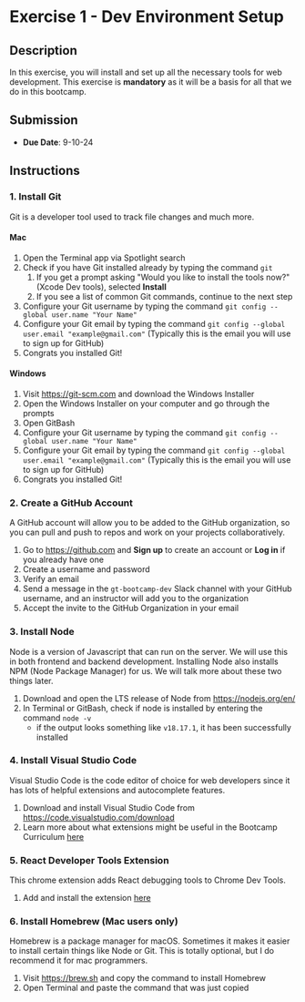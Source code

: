 # Exercise 1 - Dev Environment Setup

## Description
In this exercise, you will install and set up all the necessary tools for web development. This exercise is **mandatory** as it will be a basis for all that we do in this bootcamp. 

## Submission
- **Due Date**: 9-10-24

## Instructions

### 1. Install Git
Git is a developer tool used to track file changes and much more.
#### Mac
1. Open the Terminal app via Spotlight search
2. Check if you have Git installed already by typing the command `git` 
	1. If you get a prompt asking "Would you like to install the tools now?" (Xcode Dev tools), selected **Install**
	2. If you see a list of common Git commands, continue to the next step
3. Configure your Git username by typing the command `git config --global user.name "Your Name"`
4. Configure your Git email by typing the command `git config --global user.email "example@gmail.com"` (Typically this is the email you will use to sign up for GitHub)
5. Congrats you installed Git!

#### Windows
1. Visit https://git-scm.com and download the Windows Installer
2. Open the Windows Installer on your computer and go through the prompts
3. Open GitBash
4. Configure your Git username by typing the command `git config --global user.name "Your Name"`
5. Configure your Git email by typing the command `git config --global user.email "example@gmail.com"` (Typically this is the email you will use to sign up for GitHub)
6. Congrats you installed Git!

### 2. Create a GitHub Account
A GitHub account will allow you to be added to the GitHub organization, so you can pull and push to repos and work on your projects collaboratively.
1. Go to https://github.com and **Sign up** to create an account or **Log in** if you already have one
2. Create a username and password
3. Verify an email
4. Send a message in the `gt-bootcamp-dev` Slack channel with your GitHub username, and an instructor will add you to the organization
5. Accept the invite to the GitHub Organization in your email

### 3. Install Node
Node is a version of Javascript that can run on the server. We will use this in both frontend and backend development. Installing Node also installs NPM (Node Package Manager) for us. We will talk more about these two things later. 
1. Download and open the LTS release of Node from https://nodejs.org/en/
2. In Terminal or GitBash, check if node is installed by entering the command `node -v`
	- if the output looks something like `v18.17.1`, it has been successfully installed

### 4. Install Visual Studio Code
Visual Studio Code is the code editor of choice for web developers since it has lots of helpful extensions and autocomplete features. 
1. Download and install Visual Studio Code from https://code.visualstudio.com/download
2. Learn more about what extensions might be useful in the Bootcamp Curriculum [here](https://www.notion.so/gtbitsofgood/Intro-to-VSCode-2f85ca6802d54783b9fd0a9bf8370c83)

### 5. React Developer Tools Extension
This chrome extension adds React debugging tools to Chrome Dev Tools. 
1. Add and install the extension [here](https://chrome.google.com/webstore/detail/react-developer-tools/fmkadmapgofadopljbjfkapdkoienihi?hl=en) 
### 6. Install Homebrew (Mac users only)
Homebrew is a package manager for macOS. Sometimes it makes it easier to install certain things like Node or Git. This is totally optional, but I do recommend it for mac programmers. 
1. Visit https://brew.sh and copy the command to install Homebrew
2. Open Terminal and paste the command that was just copied
